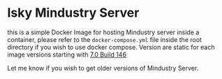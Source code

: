 # Isky Mindustry Server
this is a simple Docker Image for hosting Mindustry server inside a container, please refer to the `docker-compose.yml` file inside the root directory if you wish to use docker compose. Version are static for each image versions starting with [7.0 Build 146](https://github.com/Anuken/Mindustry/releases/tag/v146)

Let me know if you wish to get older versions of Mindustry Server.